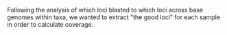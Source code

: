Following the analysis of which loci blasted to which loci across base genomes within taxa, we wanted to extract "the good loci" for each sample in order to calculate coverage.
